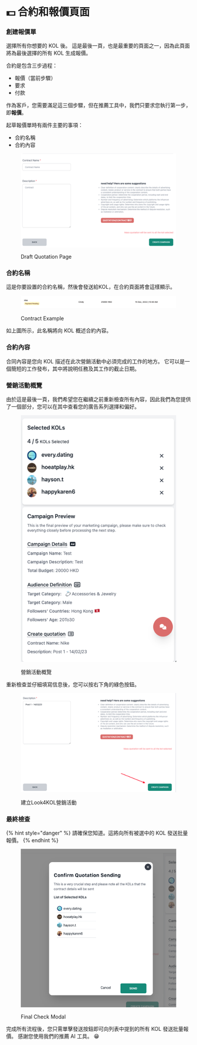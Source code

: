 # 💵 合約和報價頁面

### 創建報價單

選擇所有你想要的 KOL 後。 這是最後一頁，也是最重要的頁面之一，因為此頁面將為最後選擇的所有 KOL 生成報價。

合約是包含三步過程：

* 報價（當前步驟）
* 要求
* 付款

作為客戶，您需要滿足這三個步驟，但在推薦工具中，我們只要求您執行第一步，即**報價**。

起草報價單時有兩件主要的事項：

* 合約名稱
* 合約內容

<figure><img src="../../.gitbook/assets/Screenshot 2023-02-06 at 6.04.35 PM.png" alt=""><figcaption><p>Draft Quotation Page</p></figcaption></figure>

### 合約名稱

這是你要設置的合約名稱，然後會發送給KOL，在合約頁面將會這樣顯示。

<figure><img src="../../.gitbook/assets/Screenshot 2023-02-06 at 6.05.15 PM.png" alt=""><figcaption><p>Contract Example</p></figcaption></figure>

如上圖所示，此名稱將向 KOL 概述合約內容。

### 合約內容

合同內容是您向 KOL 描述在此次營銷活動中必須完成的工作的地方。 它可以是一個簡短的工作發布，其中將說明任務及其工作的截止日期。

### 營銷活動概覽

由於這是最後一頁，我們希望您在繼續之前重新檢查所有內容，因此我們為您提供了一個部分，您可以在其中查看您的廣告系列選擇和偏好。

<figure><img src="../../.gitbook/assets/Screenshot 2023-02-06 at 6.08.47 PM.png" alt=""><figcaption><p>營銷活動概覽</p></figcaption></figure>

重新檢查並仔細填寫信息後，您可以按右下角的綠色按鈕。

<figure><img src="../../.gitbook/assets/Screenshot 2023-02-06 at 6.09.48 PM.png" alt=""><figcaption><p>建立Look4KOL營銷活動</p></figcaption></figure>

### 最終檢查

{% hint style="danger" %}
請確保您知道。這將向所有被選中的 KOL 發送批量報價。
{% endhint %}

<figure><img src="../../.gitbook/assets/Screenshot 2023-02-06 at 6.10.23 PM.png" alt=""><figcaption><p>Final Check Modal</p></figcaption></figure>

完成所有流程後，您只需單擊發送按鈕即可向列表中提到的所有 KOL 發送批量報價。 感謝您使用我們的推薦 AI 工具。 😁

